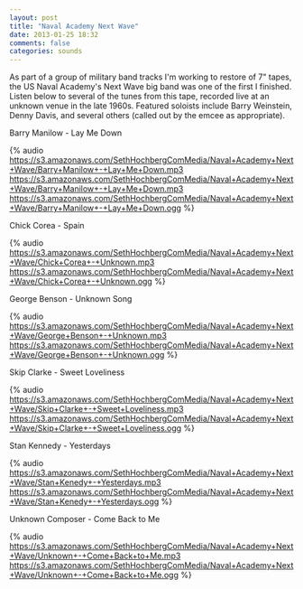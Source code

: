 ```yaml
---
layout: post
title: "Naval Academy Next Wave"
date: 2013-01-25 18:32
comments: false
categories: sounds
---
```


As part of a group of military band tracks I'm working to restore of 7" tapes, the US Naval Academy's Next Wave big band was one of the first I finished. Listen below to several of the tunes from this tape, recorded live at an unknown venue in the late 1960s. Featured soloists include Barry Weinstein, Denny Davis, and several others (called out by the emcee as appropriate). 

Barry Manilow - Lay Me Down

{% audio https://s3.amazonaws.com/SethHochbergComMedia/Naval+Academy+Next+Wave/Barry+Manilow+-+Lay+Me+Down.mp3 https://s3.amazonaws.com/SethHochbergComMedia/Naval+Academy+Next+Wave/Barry+Manilow+-+Lay+Me+Down.mp3 https://s3.amazonaws.com/SethHochbergComMedia/Naval+Academy+Next+Wave/Barry+Manilow+-+Lay+Me+Down.ogg %}

Chick Corea - Spain

{% audio https://s3.amazonaws.com/SethHochbergComMedia/Naval+Academy+Next+Wave/Chick+Corea+-+Unknown.mp3 https://s3.amazonaws.com/SethHochbergComMedia/Naval+Academy+Next+Wave/Chick+Corea+-+Unknown.ogg  %}

George Benson - Unknown Song

{% audio https://s3.amazonaws.com/SethHochbergComMedia/Naval+Academy+Next+Wave/George+Benson+-+Unknown.mp3 https://s3.amazonaws.com/SethHochbergComMedia/Naval+Academy+Next+Wave/George+Benson+-+Unknown.ogg %}

Skip Clarke - Sweet Loveliness

{% audio https://s3.amazonaws.com/SethHochbergComMedia/Naval+Academy+Next+Wave/Skip+Clarke+-+Sweet+Loveliness.mp3 https://s3.amazonaws.com/SethHochbergComMedia/Naval+Academy+Next+Wave/Skip+Clarke+-+Sweet+Loveliness.ogg %}

Stan Kennedy - Yesterdays

{% audio https://s3.amazonaws.com/SethHochbergComMedia/Naval+Academy+Next+Wave/Stan+Kenedy+-+Yesterdays.mp3 https://s3.amazonaws.com/SethHochbergComMedia/Naval+Academy+Next+Wave/Stan+Kenedy+-+Yesterdays.ogg %}

Unknown Composer - Come Back to Me

{% audio https://s3.amazonaws.com/SethHochbergComMedia/Naval+Academy+Next+Wave/Unknown+-+Come+Back+to+Me.mp3 https://s3.amazonaws.com/SethHochbergComMedia/Naval+Academy+Next+Wave/Unknown+-+Come+Back+to+Me.ogg %}
